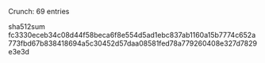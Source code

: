 Crunch: 69 entries

sha512sum
fc3330eceb34c08d44f58beca6f8e554d5ad1ebc837ab1160a15b7774c652a773fbd67b838418694a5c30452d57daa08581fed78a779260408e327d7829e3e3d
